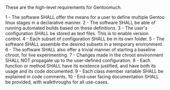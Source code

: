 These are the high-level requirements for Gentoomuch.

1 - The software SHALL offer the  means for a user to define multiple Gentoo linux stages in a declarative manner.
2 - The software SHALL be able of running automated builds based on these definitions.
3 - The user's configuration SHALL be stored as text files. This is to enable version control.
4 - Each subset of configuration SHALL be in its own folder.
5 - The software SHALL assemble the desired subsets in a temporary environment.
6 - The software SHALL also offer a trivial manner of starting a baseline chroot, for live experimenting.
7 - Changes made in the chroot environment SHALL NOT propagate up to the user-defined configuration.
8 - Each function or method SHALL have its existence justified, and have both its usage and its code documented.
9 - Each class member variable SHALL be explained in code comments.
10 - End-user facing documentation SHALL be provided, with walkthroughs for all use-cases.
